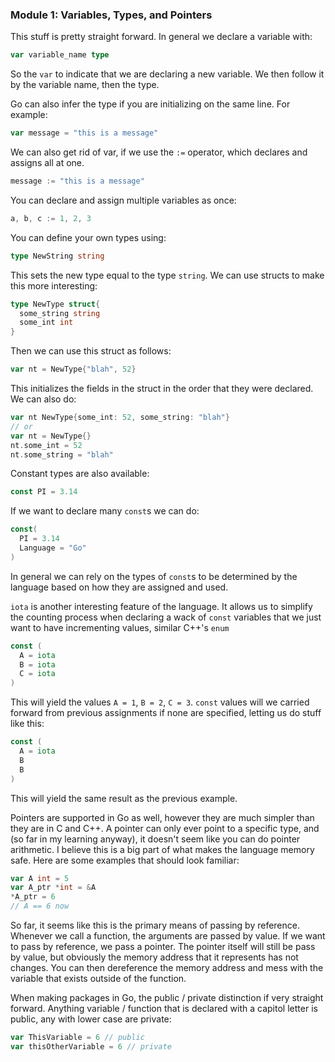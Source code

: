 ### Module 1: Variables, Types, and Pointers

This stuff is pretty straight forward. In general we declare a variable with:
```go
var variable_name type
```
So the `var` to indicate that we are declaring a new variable. We then follow it by the variable name, then the type.

Go can also infer the type if you are initializing on the same line. For example:
```go
var message = "this is a message"
```

We can also get rid of var, if we use the `:=` operator, which declares and assigns all at one.
```go
message := "this is a message"
```

You can declare and assign multiple variables as once:
```go
a, b, c := 1, 2, 3
```

You can define your own types using:
```go
type NewString string
```

This sets the new type equal to the type `string`. We can use structs to make this more interesting:
```go
type NewType struct{
  some_string string
  some_int int
}
```

Then we can use this struct as follows:
```go
var nt = NewType{"blah", 52}
```

This initializes the fields in the struct in the order that they were declared. We can also do:
```go
var nt NewType{some_int: 52, some_string: "blah"}
// or
var nt = NewType{}
nt.some_int = 52
nt.some_string = "blah"
```

Constant types are also available:
```go
const PI = 3.14
```

If we want to declare many `const`s we can do:
```go
const(
  PI = 3.14
  Language = "Go"
)
```

In general we can rely on the types of `const`s to be determined by the language based on how they are assigned and used.

`iota` is another interesting feature of the language. It allows us to simplify the counting process when declaring a wack of `const` variables that we just want to have incrementing values, similar C++'s `enum`
```go
const (
  A = iota
  B = iota
  C = iota
)
```
This will yield the values `A = 1`, `B = 2`, `C = 3`. `const` values will we carried forward from previous assignments if none are specified, letting us do stuff like this:
```go
const (
  A = iota
  B
  B
)
```
This will yield the same result as the previous example.

Pointers are supported in Go as well, however they are much simpler than they are in C and C++. A pointer can only ever point to a specific type, and (so far in my learning anyway), it doesn't seem like you can do pointer arithmetic. I believe this is a big part of what makes the language memory safe. Here are some examples that should look familiar:
```go
var A int = 5
var A_ptr *int = &A
*A_ptr = 6
// A == 6 now
```
So far, it seems like this is the primary means of passing by reference. Whenever we call a function, the arguments are passed by value. If we want to pass by reference, we pass a pointer. The pointer itself will still be pass by value, but obviously the memory address that it represents has not changes. You can then dereference the memory address and mess with the variable that exists outside of the function.

When making packages in Go, the public / private distinction if very straight forward. Anything variable / function that is declared with a capitol letter is public, any with lower case are private:
```go
var ThisVariable = 6 // public
var thisOtherVariable = 6 // private
```
